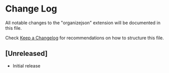 # Change Log

All notable changes to the "organizejson" extension will be documented in this file.

Check [Keep a Changelog](http://keepachangelog.com/) for recommendations on how to structure this file.

## [Unreleased]

- Initial release